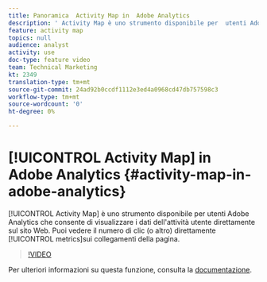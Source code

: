 ```yaml
---
title: Panoramica  Activity Map in  Adobe Analytics
description: ' Activity Map è uno strumento disponibile per  utenti Adobe Analytics che consente di visualizzare i dati dell''attività utente direttamente sul sito Web. Visualizzare il numero di clic (o altre metriche) direttamente sui collegamenti della pagina.'
feature: activity map
topics: null
audience: analyst
activity: use
doc-type: feature video
team: Technical Marketing
kt: 2349
translation-type: tm+mt
source-git-commit: 24ad92b0ccdf1112e3ed4a0968cd47db757598c3
workflow-type: tm+mt
source-wordcount: '0'
ht-degree: 0%

---
```



# [!UICONTROL Activity Map] in  Adobe Analytics {#activity-map-in-adobe-analytics}

[!UICONTROL Activity Map] è uno strumento disponibile per  utenti Adobe Analytics che consente di visualizzare i dati dell&#39;attività utente direttamente sul sito Web. Puoi vedere il numero di clic (o altro) direttamente [!UICONTROL metrics]sui collegamenti della pagina.

>[!VIDEO](https://video.tv.adobe.com/v/25451/?quality=12)

Per ulteriori informazioni su questa funzione, consulta la [documentazione](https://marketing.adobe.com/resources/help/en_US/analytics/activitymap/).
